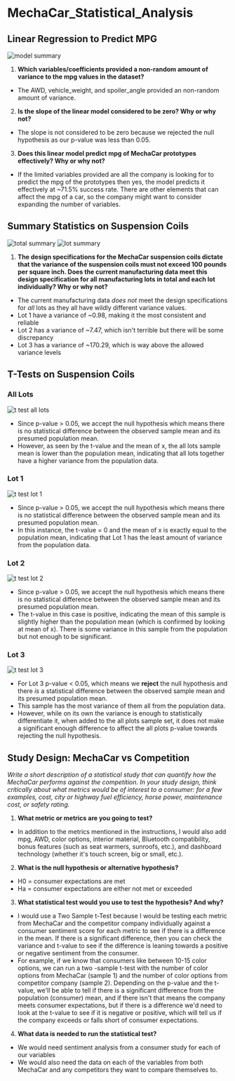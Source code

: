 # MechaCar_Statistical_Analysis

## Linear Regression to Predict MPG
![model summary](https://user-images.githubusercontent.com/100237685/183472292-e3215cc8-605e-4da1-994b-9bcd48a54554.png)


1. **Which variables/coefficients provided a non-random amount of variance to the mpg values in the dataset?**
- The AWD, vehicle_weight, and spoiler_angle provided an non-random amount of variance.

2. **Is the slope of the linear model considered to be zero? Why or why not?**
- The slope is not considered to be zero because we rejected the null hypothesis as our p-value was less than 0.05. 

3. **Does this linear model predict mpg of MechaCar prototypes effectively? Why or why not?**
- If the limited variables provided are all the company is looking for to predict the mpg of the prototypes then yes, the model predicts it effectively at ~71.5% success rate. There are other elements that can affect the mpg of a car, so the company might want to consider expanding the number of variables. 





## Summary Statistics on Suspension Coils
![total summary](https://user-images.githubusercontent.com/100237685/183479889-5298a5f9-c354-4670-87b7-3798e7da7ce7.png)
![lot summary](https://user-images.githubusercontent.com/100237685/183479922-eef35c16-68fb-4a8d-bb5d-003f8f375b8f.png)

1. **The design specifications for the MechaCar suspension coils dictate that the variance of the suspension coils must not exceed 100 pounds per square inch. Does the current manufacturing data meet this design specification for all manufacturing lots in total and each lot individually? Why or why not?**
- The current manufacturing data *does not* meet the design specifications for *all* lots as they all have wildly different variance values. 
- Lot 1 have a variance of ~0.98, making it the most consistent and reliable
- Lot 2 has a variance of ~7.47, which isn't terrible but there will be some discrepancy
- Lot 3 has a variance of ~170.29, which is way above the allowed variance levels




## T-Tests on Suspension Coils


### All Lots
![t test all lots](https://user-images.githubusercontent.com/100237685/183484254-9f917583-ad8c-43d4-b062-2a8b0785efdc.png)

- Since p-value > 0.05, we accept the null hypothesis which means there is  no statistical difference between the observed sample mean and its presumed population mean.
- However, as seen by the t-value and the mean of x, the all lots sample mean is lower than the population mean, indicating that all lots together have a higher variance from the population data. 



### Lot 1
![t test lot 1](https://user-images.githubusercontent.com/100237685/183484311-4bfeafb9-8d12-452e-9e8a-d4d3897c6e1a.png)

- Since p-value > 0.05, we accept the null hypothesis which means there is no statistical difference between the observed sample mean and its presumed population mean.
- In this instance, the t-value = 0 and the mean of x is exactly equal to the population mean, indicating that Lot 1 has the least amount of variance from the population data.


### Lot 2
![t test lot 2](https://user-images.githubusercontent.com/100237685/183484369-5f012035-b8b6-4e64-9b6f-a114e9b8c90e.png)

- Since p-value > 0.05, we accept the null hypothesis which means there is no statistical difference between the observed sample mean and its presumed population mean.
- The t-value in this case is positive, indicating the mean of this sample is slightly higher than the population mean (which is confirmed by looking at mean of x). There is some variance in this sample from the population but not enough to be significant.


### Lot 3
![t test lot 3](https://user-images.githubusercontent.com/100237685/183484411-2922fafd-edcb-4362-a1d0-2b6a600d892b.png)

- For Lot 3 p-value < 0.05, which means we **reject** the null hypothesis and there *is* a statistical difference between the observed sample mean and its presumed population mean.
- This sample has the most variance of them all from the population data.
- However, while on its own the variance is enough to statistically differentiate it, when added to the all plots sample set, it does not make a significant enough difference to affect the all plots p-value towards rejecting the null hypothesis. 



## Study Design: MechaCar vs Competition

*Write a short description of a statistical study that can quantify how the MechaCar performs against the competition. In your study design, think critically about what metrics would be of interest to a consumer: for a few examples, cost, city or highway fuel efficiency, horse power, maintenance cost, or safety rating.*

1. **What metric or metrics are you going to test?**
- In addition to the metrics mentioned in the instructions, I would also add mpg, AWD, color options, interior material, Bluetooth compatibility, bonus features (such as seat warmers, sunroofs, etc.), and dashboard technology (whether it's touch screen, big or small, etc.).
2. **What is the null hypothesis or alternative hypothesis?**
- H0 = consumer expectations are met
- Ha = consumer expectations are either not met or exceeded
3. **What statistical test would you use to test the hypothesis? And why?**
- I would use a Two Sample t-Test because I would be testing each metric from MechaCar and the competitor company individually against a consumer sentiment score for each metric to see if there is a difference in the mean. If there is a significant difference, then you can check the variance and t-value to see if the difference is leaning towards a positive or negative sentiment from the consumer. 
- For example, if we know that consumers like between 10-15 color options, we can run a two -sample t-test with the number of color options from MechaCar (sample 1) and the number of color options from competitor company (sample 2). Depending on the p-value and the t-value, we'll be able to tell if there is a significant difference from the population (consumer) mean, and if there isn't that means the company meets consumer expectations, but if there is a difference we'd need to look at the t-value to see if it is negative or positive, which will tell us if the company exceeds or falls short of consumer expectations. 
4. **What data is needed to run the statistical test?**
- We would need sentiment analysis from a consumer study for each of our variables
- We would also need the data on each of the variables from both MechaCar and any competitors they want to compare themselves to. 


